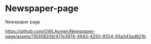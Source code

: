 # Newspaper-page
Newspaper page


https://github.com/OWLAymen/Newspaper-page/assets/116308206/417e3974-4943-4250-9554-93a343ad621b

